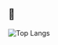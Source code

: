## 🚀
![Top Langs](https://github-readme-stats.vercel.app/api/top-langs/?username=nabilakiswanto&count_private=true&layout=compact&langs_count=8&theme=radical)
